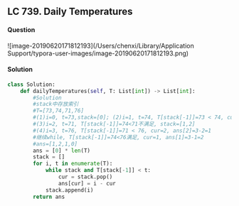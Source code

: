 ## LC 739. Daily Temperatures

#### Question

![image-20190620171812193](/Users/chenxi/Library/Application Support/typora-user-images/image-20190620171812193.png)



#### Solution

```python
class Solution:
    def dailyTemperatures(self, T: List[int]) -> List[int]:
        #Solution
        #stack中存放索引
        #T=[73,74,71,76]
        #(1)i=0, t=73,stack=[0]; (2)i=1, t=74, T[stack[-1]]=73 < 74, cur=0, ans[1]=1-0=1, stack=[1]
        #(3)i=2, t=71, T[stack[-1]]=74<71不满足, stack=[1,2]
        #(4)i=3, t=76, T[stack[-1]]=71 < 76, cur=2, ans[2]=3-2=1
        #继续while, T[stack[-1]]=74<76满足, cur=1, ans[1]=3-1=2
        #ans=[1,2,1,0]
        ans = [0] * len(T)
        stack = []
        for i, t in enumerate(T):
            while stack and T[stack[-1]] < t:
                cur = stack.pop()
                ans[cur] = i - cur
            stack.append(i)
        return ans
```

